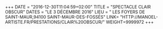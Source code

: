 +++
DATE = "2016-12-30T11:04:59+02:00"
TITLE = "SPECTACLE CLAIR OBSCUR"
DATES = "LE 3 DÉCEMBRE 2016"
LIEU = " LES FOYERS DE SAINT-MAUR,94100 SAINT-MAUR-DES-FOSSÉS"
LINK= "HTTP://MANOEL-ARTISTE.FR/PRESTATIONS/CLAIR%20OBSCUR/"
WEIGHT=9999972
+++
